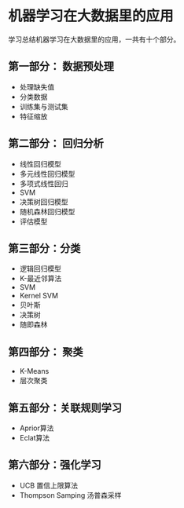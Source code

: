 # 机器学习在大数据里的应用
学习总结机器学习在大数据里的应用，一共有十个部分。

## 第一部分： 数据预处理
* 处理缺失值
* 分类数据
* 训练集与测试集
* 特征缩放

## 第二部分： 回归分析
* 线性回归模型
* 多元线性回归模型
* 多项式线性回归
* SVM
* 决策树回归模型
* 随机森林回归模型
* 评估模型

## 第三部分：分类
* 逻辑回归模型
* K-最近邻算法
* SVM
* Kernel SVM
* 贝叶斯
* 决策树
* 随即森林

## 第四部分： 聚类
* K-Means
* 层次聚类

## 第五部分：关联规则学习
* Aprior算法
* Eclat算法

## 第六部分：强化学习
* UCB 置信上限算法
* Thompson Samping 汤普森采样

